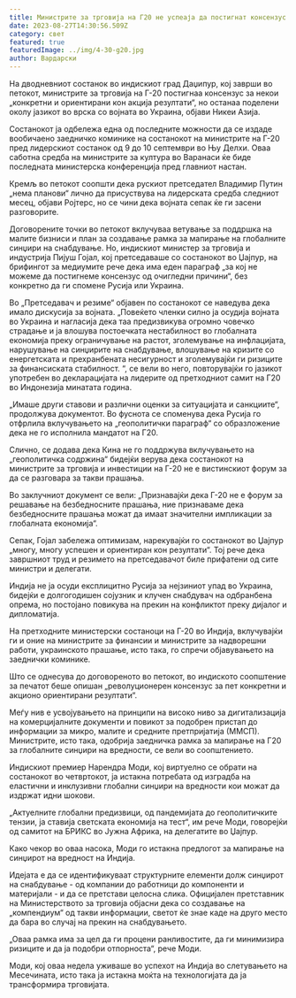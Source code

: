 ```yaml
---
title: Министрите за трговија на Г20 не успеаја да постигнат консензус за Украина
date: 2023-08-27T14:30:56.509Z
category: свет
featured: true
featuredImage: ../img/4-30-g20.jpg
author: Вардарски
---
```

На дводневниот состанок во индискиот град Даџипур, кој заврши во петокот, министрите за трговија на Г-20 постигнаа консензус за некои „конкретни и ориентирани кон акција резултати“, но останаа поделени околу јазикот во врска со војната во Украина, објави Никеи Азија.

Состанокот ја одбележа една од последните можности да се издаде вообичаено заедничко коминике на состанокот на министрите на Г-20 пред лидерскиот состанок од 9 до 10 септември во Њу Делхи. Оваа саботна средба на министрите за култура во Варанаси ќе биде последната министерска конференција пред главниот настан.

Кремљ во петокот соопшти дека рускиот претседател Владимир Путин „нема планови“ лично да присуствува на лидерската средба следниот месец, објави Ројтерс, но се чини дека војната сепак ќе ги засени разговорите.

Договорените точки во петокот вклучуваа ветување за поддршка на малите бизниси и план за создавање рамка за мапирање на глобалните синџири на снабдување. Но, индискиот министер за трговија и индустрија Пијуш Гојал, кој претседаваше со состанокот во Џајпур, на брифингот за медиумите рече дека има еден параграф „за кој не можеме да постигнеме консензус од очигледни причини“, без конкретно да ги спомене Русија или Украина.

Во „Претседавач и резиме“ објавен по состанокот се наведува дека имало дискусија за војната. „Повеќето членки силно ја осудија војната во Украина и нагласија дека таа предизвикува огромно човечко страдање и ја влошува постоечката нестабилност во глобалната економија преку ограничување на растот, зголемување на инфлацијата, нарушување на синџирите на снабдување, влошување на кризите со енергетската и прехранбената несигурност и зголемувајќи ги ризиците за финансиската стабилност. “, се вели во него, повторувајќи го јазикот употребен во декларацијата на лидерите од претходниот самит на Г20 во Индонезија минатата година.

„Имаше други ставови и различни оценки за ситуацијата и санкциите“, продолжува документот. Во фуснота се споменува дека Русија го отфрлила вклучувањето на „геополитички параграф“ со образложение дека не го исполнила мандатот на Г20.

Слично, се додава дека Кина не го поддржува вклучувањето на „геополитичка содржина“ бидејќи верува дека состанокот на министрите за трговија и инвестиции на Г-20 не е вистинскиот форум за да се разговара за такви прашања.

Во заклучниот документ се вели: „Признавајќи дека Г-20 не е форум за решавање на безбедносните прашања, ние признаваме дека безбедносните прашања можат да имаат значителни импликации за глобалната економија“.

Сепак, Гојал забележа оптимизам, нарекувајќи го состанокот во Џајпур „многу, многу успешен и ориентиран кон резултати“. Тој рече дека завршниот труд и резимето на претседавачот биле прифатени од сите министри и делегати.

Индија не ја осуди експлицитно Русија за нејзиниот упад во Украина, бидејќи е долгогодишен сојузник и клучен снабдувач на одбранбена опрема, но постојано повикува на прекин на конфликтот преку дијалог и дипломатија.

На претходните министерски состаноци на Г-20 во Индија, вклучувајќи ги и оние на министрите за финансии и министрите за надворешни работи, украинското прашање, исто така, го спречи објавувањето на заеднички коминике.

Што се однесува до договореното во петокот, во индиското соопштение за печатот беше опишан „револуционерен консензус за пет конкретни и акционо ориентирани резултати“.

Меѓу нив е усвојувањето на принципи на високо ниво за дигитализација на комерцијалните документи и повикот за подобрен пристап до информации за микро, малите и средните претпријатија (ММСП). Министрите, исто така, одобрија заедничка рамка за мапирање на Г20 за глобалните синџири на вредности, се вели во соопштението.

Индискиот премиер Нарендра Моди, кој виртуелно се обрати на состанокот во четвртокот, ја истакна потребата од изградба на еластични и инклузивни глобални синџири на вредности кои можат да издржат идни шокови.

„Актуелните глобални предизвици, од пандемијата до геополитичките тензии, ја ставија светската економија на тест“, им рече Моди, говорејќи од самитот на БРИКС во Јужна Африка, на делегатите во Џајпур.

Како чекор во оваа насока, Моди го истакна предлогот за мапирање на синџирот на вредност на Индија.

Идејата е да се идентификуваат структурните елементи долж синџирот на снабдување - од компании до работници до компоненти и материјали - и да се претстави целосна слика. Официјален претставник на Министерството за трговија објасни дека со создавање на „компендиум“ од такви информации, светот ќе знае каде на друго место да бара во случај на прекин на снабдувањето.

„Оваа рамка има за цел да ги процени ранливостите, да ги минимизира ризиците и да ја подобри отпорноста“, рече Моди.

Моди, кој оваа недела уживаше во успехот на Индија во слетувањето на Месечината, исто така ја истакна моќта на технологијата да ја трансформира трговијата.